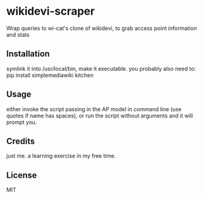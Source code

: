 # wikidevi-scraper
Wrap queries to wi-cat's clone of wikidevi, to grab access point information and stats
## Installation
symlink it into /usr/local/bin, make it executable.
you probably also need to:
    pip install simplemediawiki kitchen
## Usage
either invoke the script passing in the AP model in command line (use quotes if name has spaces),
or run the script without arguments and it will prompt you.
## Credits
just me. a learning exercise in my free time. 
## License
MIT
